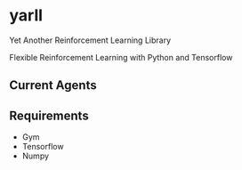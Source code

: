 # yarll
Yet Another Reinforcement Learning Library

Flexible Reinforcement Learning with Python and Tensorflow


## Current Agents

## Requirements
* Gym
* Tensorflow
* Numpy
